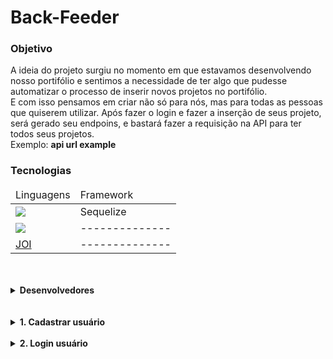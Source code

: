 # Back-Feeder

<article>
    <h3>Objetivo</h3>
    A ideia do projeto surgiu no momento em que estavamos desenvolvendo nosso portifólio e sentimos a necessidade de ter algo que pudesse automatizar o processo de inserir novos projetos no portifólio.<br>
    E com isso pensamos em criar não só para nós, mas para todas as pessoas que quiserem utilizar.
    Após fazer o login e fazer a inserção de seus projeto, será gerado seu endpoins, e bastará fazer a requisição na API para ter todos seus projetos.<br>
    Exemplo: <strong>api url example</strong>
    <h3>Tecnologias</h3>
    <table>
        <thead>
            <tr>
                <td>Linguagens</td>
                <td>Framework</td>
            </tr>
        <thead>
        <tbody>
            <tr>
                <td><a href="https://nodejs.org/api/fs.html"><img src="https://img.shields.io/badge/Node.js-43853D?style=for-the-badge&logo=node.js&logoColor=white"/></a></td>
                <td>Sequelize</td>
            </tr>
            </tr>
            <tr>
                <td><a href="https://www.alura.com.br/artigos/o-que-e-sql#:~:text=SQL%20significa%20Standard%20Query%20Language,SQL%20Server%2C%20entre%20muitos%20outros."><img src="https://img.shields.io/badge/MySQL-00000F?style=for-the-badge&logo=mysql&logoColor=white"></a></td>
                <td>--------------</td>
            </tr>
              <tr>
                <td>
                <a href="https://www.npmjs.com/package/joi">JOI</a>
                </td>
                <td>--------------</td>
        </tbody>
    </table>
</article>
<br><br>

<details>
<summary><strong>Desenvolvedores</strong></summary>
<ul>
    <div>
        <img 
        width="80" height="80"
        src="https://avatars.githubusercontent.com/u/88565122?v=4"/>
        <strong>Eduardo Tatsuo Miyazaki</strong>
        <div>
            <a href="https://github.com/edtmi"><img src="https://img.shields.io/badge/GitHub-100000?style=for-the-badge&logo=github&logoColor=white"/></a><br>
            <a href="https://www.linkedin.com/in/eduardo-tatsuo-miyazaki/">  <img src="https://img.shields.io/badge/LinkedIn-0077B5?style=for-the-badge&logo=linkedin&logoColor=white"></a>
        </div>
    </div>
    <div>
    <img 
        width="80" height="80"
        src="https://avatars.githubusercontent.com/u/60073911?v=4"/>
        <strong>Fernando Mós</strong>
          <div>
            <a href="https://github.com/FernandoMos92"><img src="https://img.shields.io/badge/GitHub-100000?style=for-the-badge&logo=github&logoColor=white"/></a><br>
            <a href="https://www.linkedin.com/in/fernando-mos/">  <img src="https://img.shields.io/badge/LinkedIn-0077B5?style=for-the-badge&logo=linkedin&logoColor=white"></a>
        </div>
    </div>
    <div>
        <img 
        width="80" height="80"
        src="https://avatars.githubusercontent.com/u/88989762?v=4"/>
        <strong>Pedro Lima</strong>
          <div>
            <a href="https://github.com/PedroPDIN"><img src="https://img.shields.io/badge/GitHub-100000?style=for-the-badge&logo=github&logoColor=white"/></a><br>
            <a href="https://www.linkedin.com/in/in-pedrolima/">
            <img src="https://img.shields.io/badge/LinkedIn-0077B5?style=for-the-badge&logo=linkedin&logoColor=white">
                </a>
        </div>
    </div>
   </ul>
</details><br><br>
   

<details>
    <summary><strong>1. Cadastrar usuário</strong></summary>
    <br>
    <ol>
        <li>
            <input type="checkbox" disabled />
            <strong>firstName</strong>: <span>- Min 3 caracteres;</span><br>
        </li>
        <li>
            <input type="checkbox" disabled /> <strong>lastName</strong>: 
            <span>- Min 3 caracteres;</span><br>
        </li>
        <li>
            <input type="checkbox" disabled /> <strong>username</strong>:
             <span>- Min 3 caracteres;</span></br>
        </li>
        <li>
            <input type="checkbox" disabled /> <strong>email</strong>: 
            <span>- Gerar token com username e armazenar;</span></br>
        </li>
        <li>
            <input type="checkbox" disabled /> <strong>password</strong>:
            <span>- Min 8 caracteres e ser alfa numérico;</span></br>
        </li>
        <li>
            <input type="checkbox" disabled /> <strong>turma</strong>:
            <span>- *NÃO OBRIGATÓRIO*;</span></br>
        </li>
    </ol>
</details></br>

<details>
    <summary><strong>2. Login usuário</strong></summary>
    </br>
    <ol>
        <li>
            <input type="checkbox" disabled />
            <strong>username</strong>: <span>- Decodar o token e verificar se é válido;</span><br>
        </li>
        <li>
            <input type="checkbox" disabled />
            <strong>password</strong><br>
        </li>
        <li>
            <input type="checkbox" disabled />
            <strong>lembrar a senha</strong></br>
        </li>
    </ol>
</details>